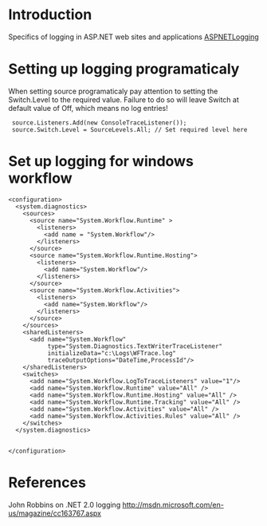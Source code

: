 # Introduction #

Specifics of logging in ASP.NET web sites and applications [ASPNETLogging](ASPNETLogging.md)


# Setting up logging programaticaly #

When setting source programaticaly pay attention to setting the Switch.Level to the required value. Failure to do so will leave Switch at default value of Off, which means no log entries!

```
 source.Listeners.Add(new ConsoleTraceListener());
 source.Switch.Level = SourceLevels.All; // Set required level here
```

# Set up logging for windows workflow #
```
<configuration>
  <system.diagnostics>
    <sources>
      <source name="System.Workflow.Runtime" >
        <listeners>
          <add name = "System.Workflow"/>
        </listeners>
      </source>
      <source name="System.Workflow.Runtime.Hosting">
        <listeners>
          <add name="System.Workflow"/>
        </listeners>
      </source>
      <source name="System.Workflow.Activities">
        <listeners>
          <add name="System.Workflow"/>
        </listeners>
      </source>
    </sources>
    <sharedListeners>
      <add name="System.Workflow"
           type="System.Diagnostics.TextWriterTraceListener"
           initializeData="c:\Logs\WFTrace.log"
           traceOutputOptions="DateTime,ProcessId"/>
    </sharedListeners>
    <switches>
      <add name="System.Workflow.LogToTraceListeners" value="1"/>
      <add name="System.Workflow.Runtime" value="All" />
      <add name="System.Workflow.Runtime.Hosting" value="All" />
      <add name="System.Workflow.Runtime.Tracking" value="All" />
      <add name="System.Workflow.Activities" value="All" />
      <add name="System.Workflow.Activities.Rules" value="All" />
    </switches>
  </system.diagnostics>


</configuration>
```

# References #
John Robbins on .NET 2.0 logging http://msdn.microsoft.com/en-us/magazine/cc163767.aspx